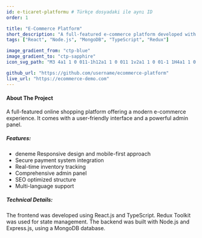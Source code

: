 ```yaml
---
id: e-ticaret-platformu # Türkçe dosyadaki ile aynı ID
order: 1

title: "E-Commerce Platform"
short_description: "A full-featured e-commerce platform developed with modern React and Node.js technologies."
tags: ["React", "Node.js", "MongoDB", "TypeScript", "Redux"]

image_gradient_from: "ctp-blue"
image_gradient_to: "ctp-sapphire"
icon_svg_path: "M3 4a1 1 0 011-1h12a1 1 0 011 1v2a1 1 0 01-1 1H4a1 1 0 01-1-1V4zM3 10a1 1 0 011-1h6a1 1 0 011 1v6a1 1 0 01-1 1H4a1 1 0 01-1-1v-6zM14 9a1 1 0 00-1 1v6a1 1 0 001 1h2a1 1 0 001-1v-6a1 1 0 00-1-1h-2z"

github_url: "https://github.com/username/ecommerce-platform"
live_url: "https://ecommerce-demo.com"
---
```


<h4 class="text-xl font-semibold mb-4 text-ctp-lavender">About The Project</h4>
<p class="mb-4">A full-featured online shopping platform offering a modern e-commerce experience. It comes with a user-friendly interface and a powerful admin panel.</p>

<h5 class="text-lg font-semibold mb-3 text-ctp-blue">Features:</h5>
<ul class="list-disc list-inside mb-4 space-y-1">
    <li>deneme Responsive design and mobile-first approach</li>
    <li>Secure payment system integration</li>
    <li>Real-time inventory tracking</li>
    <li>Comprehensive admin panel</li>
    <li>SEO optimized structure</li>
    <li>Multi-language support</li>
</ul>

<h5 class="text-lg font-semibold mb-3 text-ctp-green">Technical Details:</h5>
<p class="mb-4">The frontend was developed using React.js and TypeScript. Redux Toolkit was used for state management. The backend was built with Node.js and Express.js, using a MongoDB database.</p>